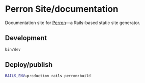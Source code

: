 # Perron Site/documentation

Documentation site for [Perron](https://github.com/Rails-Designer/perron)—a Rails-based static site generator.


## Development

```bash
bin/dev
```


## Deploy/publish

```bash
RAILS_ENV=production rails perron:build
```
